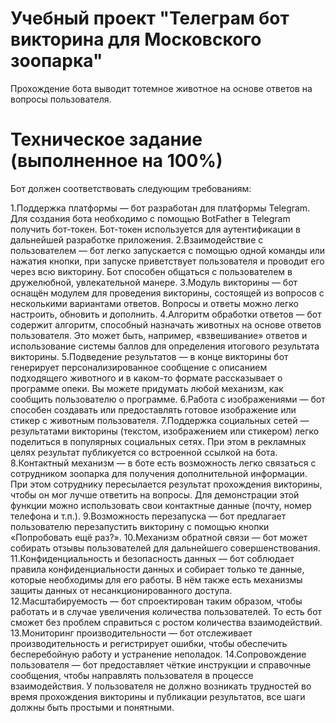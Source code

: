 # Учебный проект "Телеграм бот викторина для Московского зоопарка" 

Прохождение бота выводит тотемное животное на основе ответов на вопросы пользователя.

# Техническое задание (выполненное на 100%)
Бот должен соответствовать следующим требованиям:

1.Поддержка платформы — бот разработан для платформы Telegram. Для создания бота необходимо с помощью BotFather в Telegram получить бот-токен. 
  Бот-токен используется для аутентификации в дальнейшей разработке приложения.
2.Взаимодействие с пользователем — бот легко запускается с помощью одной команды или нажатия кнопки, при запуске приветствует пользователя и проводит его через всю викторину. 
  Бот способен общаться с пользователем в дружелюбной, увлекательной манере.
3.Модуль викторины — бот оснащён модулем для проведения викторины, состоящей из вопросов с несколькими вариантами ответов.
  Вопросы и ответы можно легко настроить, обновить и дополнить.
4.Алгоритм обработки ответов — бот содержит алгоритм, способный назначать животных на основе ответов пользователя. 
  Это может быть, например, «взвешивание» ответов и использование системы баллов для определения итогового результата викторины.
5.Подведение результатов — в конце викторины бот генерирует персонализированное сообщение с описанием подходящего животного и в каком-то формате рассказывает о программе опеки. 
  Вы можете придумать любой механизм, как сообщить пользователю о программе.
6.Работа с изображениями — бот способен создавать или предоставлять готовое изображение или стикер с животным пользователя.
7.Поддержка социальных сетей — результатами викторины (текстом, изображением или стикером) легко поделиться в популярных социальных сетях. 
  При этом в рекламных целях результат публикуется со встроенной ссылкой на бота.
8.Контактный механизм — в боте есть возможность легко связаться с сотрудником зоопарка для получения дополнительной информации. 
  При этом сотруднику пересылается результат прохождения викторины, чтобы он мог лучше ответить на вопросы. Для демонстрации этой функции можно использовать свои контактные данные (почту, номер телефона и т.п.).
9.Возможность перезапуска — бот предлагает пользователю перезапустить викторину с помощью кнопки «Попробовать ещё раз?».
10.Механизм обратной связи — бот может собирать отзывы пользователей для дальнейшего совершенствования.
11.Конфиденциальность и безопасность данных — бот соблюдает правила конфиденциальности данных и собирает только те данные, которые необходимы для его работы. 
   В нём также есть механизмы защиты данных от несанкционированного доступа.
12.Масштабируемость — бот спроектирован таким образом, чтобы работать и в случае увеличения количества пользователей. 
   То есть бот сможет без проблем справиться с ростом количества взаимодействий.
13.Мониторинг производительности — бот отслеживает производительность и регистрирует ошибки, чтобы обеспечить бесперебойную работу и устранение неполадок.
14.Сопровождение пользователя — бот предоставляет чёткие инструкции и справочные сообщения, чтобы направлять пользователя в процессе взаимодействия. 
   У пользователя не должно возникать трудностей во время прохождения викторины и публикации результатов, все шаги должны быть простыми и понятными.
   
